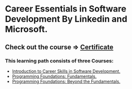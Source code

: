 # Career Essentials in Software Development By Linkedin and Microsoft. 
## Check out the course => [Certificate](https://www.linkedin.com/learning/certificates/559697808289ab8d8e2cc09efcaca0235f3d09c13ceb527cc957ec9ea9b091cc?u=60693444)
### This learning path consists of three Courses:

- [Introduction to Career Skills in Software Development.](!/Introduction/Course1.md)  
- [Programming Foundations: Fundamentals.](!/ProgrammingFundamentals/Course2.md)
- [Programming Foundations: Beyond the Fundamentals.](!/BeyondFundamentals/Course3.md) 






